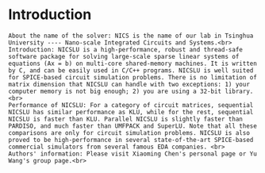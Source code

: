 Introduction
============
    About the name of the solver: NICS is the name of our lab in Tsinghua University ---- Nano-scale Integrated Circuits and Systems.<br>
    Introduction: NICSLU is a high-performance, robust and thread-safe software package for solving large-scale sparse linear systems of equations (Ax = b) on multi-core shared-memory machines. It is written by C, and can be easily used in C/C++ programs. NICSLU is well suited for SPICE-based circuit simulation problems. There is no limitation of matrix dimension that NICSLU can handle with two exceptions: 1) your computer memory is not big enough; 2) you are using a 32-bit library.<br>
    Performance of NICSLU: For a category of circuit matrices, sequential NICSLU has similar performance as KLU, while for the rest, sequential NICSLU is faster than KLU. Parallel NICSLU is slightly faster than PARDISO, and much faster than UMFPACK and SuperLU. Note that all these comparisons are only for circuit simulation problems. NICSLU is also proved to be high-performance in several state-of-the-art SPICE-based commercial simulators from several famous EDA companies. <br>
    Authors' information: Please visit Xiaoming Chen's personal page or Yu Wang's group page.<br>
    

